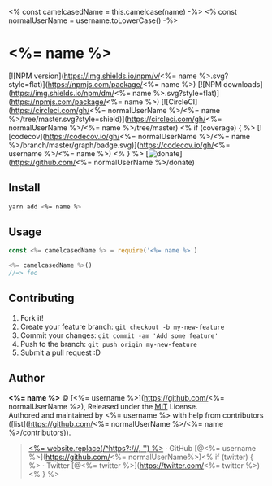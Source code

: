 <% const camelcasedName = this.camelcase(name) -%>
<% const normalUserName = username.toLowerCase() -%>
# <%= name %>

[![NPM version](https://img.shields.io/npm/v/<%= name %>.svg?style=flat)](https://npmjs.com/package/<%= name %>) [![NPM downloads](https://img.shields.io/npm/dm/<%= name %>.svg?style=flat)](https://npmjs.com/package/<%= name %>) [![CircleCI](https://circleci.com/gh/<%= normalUserName %>/<%= name %>/tree/master.svg?style=shield)](https://circleci.com/gh/<%= normalUserName %>/<%= name %>/tree/master) <% if (coverage) { %> [![codecov](https://codecov.io/gh/<%= normalUserName %>/<%= name %>/branch/master/graph/badge.svg)](https://codecov.io/gh/<%= username %>/<%= name %>)
<% } %> [![donate](https://img.shields.io/badge/$-donate-ff69b4.svg?maxAge=2592000&style=flat)](https://github.com/<%= normalUserName %>/donate)

## Install

```bash
yarn add <%= name %>
```

## Usage

```js
const <%= camelcasedName %> = require('<%= name %>')

<%= camelcasedName %>()
//=> foo
```

## Contributing

1. Fork it!
2. Create your feature branch: `git checkout -b my-new-feature`
3. Commit your changes: `git commit -am 'Add some feature'`
4. Push to the branch: `git push origin my-new-feature`
5. Submit a pull request :D


## Author

**<%= name %>** © [<%= username %>](https://github.com/<%= normalUserName %>), Released under the [MIT](./LICENSE) License.<br>
Authored and maintained by <%= username %> with help from contributors ([list](https://github.com/<%= normalUserName %>/<%= name %>/contributors)).

> [<%= website.replace(/^https?:\/\//, '') %>](<%= website %>) · GitHub [@<%= username %>](https://github.com/<%= normalUserName%>)<% if (twitter) { %> · Twitter [@<%= twitter %>](https://twitter.com/<%= twitter %>)<% } %>
